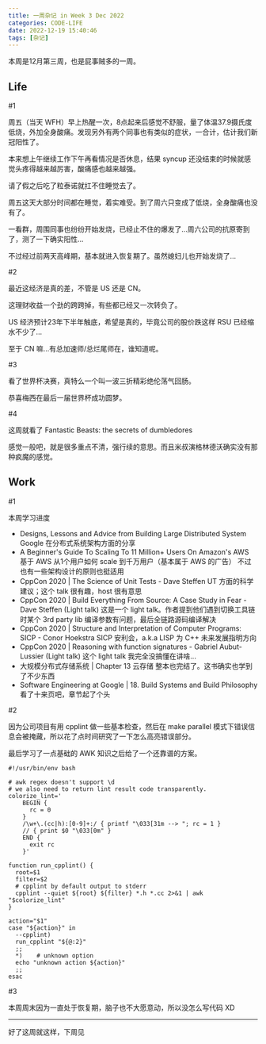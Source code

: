 ```yaml
---
title: 一周杂记 in Week 3 Dec 2022
categories: CODE-LIFE
date: 2022-12-19 15:40:46
tags: [杂记]
---
```

本周是12月第三周，也是屁事贼多的一周。

## Life

\#1

周五（当天 WFH）早上热醒一次，8点起来后感觉不舒服，量了体温37.9摄氏度低烧，外加全身酸痛。发现另外有两个同事也有类似的症状，一合计，估计我们新冠阳性了。

本来想上午继续工作下午再看情况是否休息，结果 syncup 还没结束的时候就感觉头疼得越来越厉害，酸痛感也越来越强。

请了假之后吃了粒泰诺就扛不住睡觉去了。

周五这天大部分时间都在睡觉，着实难受。到了周六只变成了低烧，全身酸痛也没有了。

一看群，周围同事也纷纷开始发烧，已经止不住的爆发了...周六公司的抗原寄到了，测了一下确实阳性...

不过经过前两天高峰期，基本就进入恢复期了。虽然媳妇儿也开始发烧了...

\#2

最近这经济是真的差，不管是 US 还是 CN。

这理财收益一个劲的跨跨掉，有些都已经又一次转负了。

US 经济预计23年下半年触底，希望是真的，毕竟公司的股价跌这样 RSU 已经缩水不少了...

至于 CN 嘛...有总加速师/总烂尾师在，谁知道呢。

\#3

看了世界杯决赛，真特么一个叫一波三折精彩绝伦荡气回肠。

恭喜梅西在最后一届世界杯成功圆梦。

\#4

这周就看了 Fantastic Beasts: the secrets of dumbledores

感觉一般吧，就是很多重点不清，强行续的意思。而且米叔演格林德沃确实没有那种疯魔的感觉。

## Work

\#1

本周学习进度

- Designs, Lessons and Advice from Building Large Distributed System
  Google 在分布式系统架构方面的分享
- A Beginner's Guide To Scaling To 11 Million+ Users On Amazon's AWS
  基于 AWS 从1个用户如何 scale 到千万用户（基本属于 AWS 的广告）
  不过也有一些架构设计的原则也挺适用
- CppCon 2020 | The Science of Unit Tests - Dave Steffen
  UT 方面的科学建议；这个 talk 很有趣，host 很有意思
- CppCon 2020 | Build Everything From Source: A Case Study in Fear - Dave Steffen (Light talk)
  这是一个 light talk。作者提到他们遇到切换工具链时某个 3rd party lib 编译参数有问题，最后全链路源码编译解决
- CppCon 2020 | Structure and Interpretation of Computer Programs: SICP - Conor Hoekstra
  SICP 安利会，a.k.a LISP 为 C++ 未来发展指明方向
- CppCon 2020 | Reasoning with function signatures - Gabriel Aubut-Lussier (Light talk)
  这个 light talk 我完全没搞懂在讲啥...
- 大规模分布式存储系统 | Chapter 13 云存储
  整本也完结了。这书确实也学到了不少东西
- Software Engineering at Google | 18. Build Systems and Build Philosophy
  看了十来页吧，章节起了个头

\#2

因为公司项目有用 cpplint 做一些基本检查，然后在 make parallel 模式下错误信息会被掩藏，所以花了点时间研究了一下怎么高亮错误部分。

最后学习了一点基础的 AWK 知识之后给了一个还靠谱的方案。

```shell
#!/usr/bin/env bash

# awk regex doesn't support \d
# we also need to return lint result code transparently.
colorize_lint='
    BEGIN {
      rc = 0
    }
    /\w+\.(cc|h):[0-9]+:/ { printf "\033[31m --> "; rc = 1 }
    // { print $0 "\033[0m" }
    END {
      exit rc
    }'

function run_cpplint() {
  root=$1
  filter=$2
  # cpplint by default output to stderr
  cpplint --quiet ${root} ${filter} *.h *.cc 2>&1 | awk "$colorize_lint"
}

action="$1"
case "${action}" in
  --cpplint)
  run_cpplint "${@:2}"
  ;;
  *)    # unknown option
  echo "unknown action ${action}"
  ;;
esac
```

\#3

本周周末因为一直处于恢复期，脑子也不大愿意动，所以没怎么写代码 XD

---

好了这周就这样，下周见

